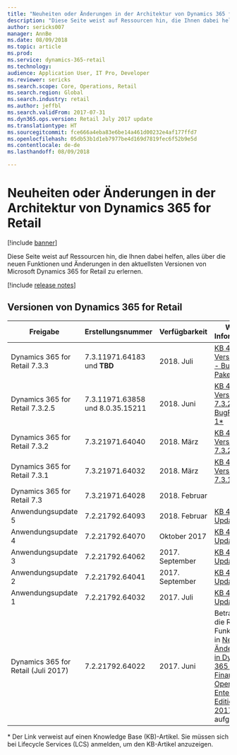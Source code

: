 ```yaml
---
title: "Neuheiten oder Änderungen in der Architektur von Dynamics 365 for Retail"
description: "Diese Seite weist auf Ressourcen hin, die Ihnen dabei helfen, alles über die neuen Funktionen in den aktuellsten Versionen von Microsoft Dynamics 365 for Retail zu erlernen."
author: sericks007
manager: AnnBe
ms.date: 08/09/2018
ms.topic: article
ms.prod: 
ms.service: dynamics-365-retail
ms.technology: 
audience: Application User, IT Pro, Developer
ms.reviewer: sericks
ms.search.scope: Core, Operations, Retail
ms.search.region: Global
ms.search.industry: retail
ms.author: jeffbl
ms.search.validFrom: 2017-07-31
ms.dyn365.ops.version: Retail July 2017 update
ms.translationtype: HT
ms.sourcegitcommit: fce666a4eba83e6be14a461d00232e4af177ffd7
ms.openlocfilehash: 05db53b1d1eb7977be4d169d7819fec6f52b9e5d
ms.contentlocale: de-de
ms.lasthandoff: 08/09/2018

---
```


# <a name="whats-new-or-changed-in-dynamics-365-for-retail"></a>Neuheiten oder Änderungen in der Architektur von Dynamics 365 for Retail

[!include [banner](../../includes/banner.md)]

Diese Seite weist auf Ressourcen hin, die Ihnen dabei helfen, alles über die neuen Funktionen und Änderungen in den aktuellsten Versionen von Microsoft Dynamics 365 for Retail zu erlernen.

[!include [release notes](../includes/release-notes.md)]

## <a name="releases-of-dynamics-365-for-retail"></a>Versionen von Dynamics 365 for Retail

|Freigabe | Erstellungsnummer | Verfügbarkeit | Weitere Informationen |
|--------|--------------|--------------|------------|
|Dynamics 365 for Retail 7.3.3 | 7.3.11971.64183 und **TBD** | 2018. Juli | [KB 4456699: Version 7.3.3 - BugFix-Paket 2*](https://fix.lcs.dynamics.com/Issue/Details?kb=4456699&bugId=235982&qc=e7d86ad6505eb37945b31374adfae2c6133ee737dde2e044a4aa5260c4f8edc1) |
|Dynamics 365 for Retail 7.3.2.5 | 7.3.11971.63858 und 8.0.35.15211 | 2018. Juni | [KB 4338874: Version 7.3.2.5 - BugFix-Paket 1*](https://fix.lcs.dynamics.com/Issue/Details?kb=4342134&bugId=225730&qc=9b98d165f3d71ea36abe15b7acb33c9d59199e95915f4de9486313d1b02665e3)  |
|Dynamics 365 for Retail 7.3.2 | 7.3.21971.64040 | 2018. März | [KB 4093263: Version 7.3.2*](https://fix.lcs.dynamics.com/Issue/Details?kb=4093263&bugId=3937220&qc=63d57de184b7b2ac5563767292dacaea8621707198b55ea9c5f08b106a4c5132) |
|Dynamics 365 for Retail 7.3.1 | 7.3.21971.64032 | 2018. März | [KB 4092799: Version 7.3.1*](https://fix.lcs.dynamics.com/Issue/Details?kb=4092799&bugId=3936439&qc=b095917f0b114a26af430086cd5dc7eb4d383b6bcf225a62952cacff0f730c06) |
|Dynamics 365 for Retail 7.3 | 7.3.21971.64028 | 2018. Februar | |
|Anwendungsupdate 5 | 7.2.21792.64093 | 2018. Februar | [KB 4089596: Update 5*](https://fix.lcs.dynamics.com/Issue/Details?kb=4089596&bugId=3893142&qc=ee9db96dd13dc341e7019fad3d36d01c6dfc4edf631f752f66d87f2ebbd256f5) |
|Anwendungsupdate 4 | 7.2.21792.64070 | Oktober 2017 | [KB 4052437: Update 4*](https://fix.lcs.dynamics.com/Issue/Details?kb=4052437&bugId=3866274&qc=dfcd40f8c5d0d863cc6ae10fe7dd3fb57450327d4f82f10c57886d579e6d4838) |
|Anwendungsupdate 3 | 7.2.21792.64062 | 2017. September |[KB 4045959: Update 3*](https://fix.lcs.dynamics.com/Issue/Resolved?kb=4045959&bugId=3857200&qc=a4c0715ff69d491d63c424f56b124f458ac3ca422e4a74c67d23a58b16050ad1)|
|Anwendungsupdate 2 | 7.2.21792.64041 | 2017. September | [KB 4042241: Update 2*](https://fix.lcs.dynamics.com/Issue/Resolved?kb=4042241&bugId=3850819&qc=578d82fcfe02befb2a2ee4af467bda26af88742548e1bd8291a359ebdb360410)|
|Anwendungsupdate 1 |7.2.21792.64032   | 2017. Juli|[KB 4037180: Update 1*](https://fix.lcs.dynamics.com/Issue/Resolved?kb=4037180&bugId=3848337&qc=578d82fcfe02befb2a2ee4af467bda26af88742548e1bd8291a359ebdb360410)|
|Dynamics 365 for Retail (Juli 2017) | 7.2.21792.64022| 2017. Juni | Betrachten Sie die Retail-Funktion, die in [Neues oder Änderungen in Dynamics 365 for Finance and Operations, Enterprise Edition (Juli 2017)](/dynamics365/unified-operations/dev-itpro/get-started/whats-new-application-July-2017-update) aufgeführt ist. |

\* Der Link verweist auf einen Knowledge Base (KB)-Artikel. Sie müssen sich bei Lifecycle Services (LCS) anmelden, um den KB-Artikel anzuzeigen.

